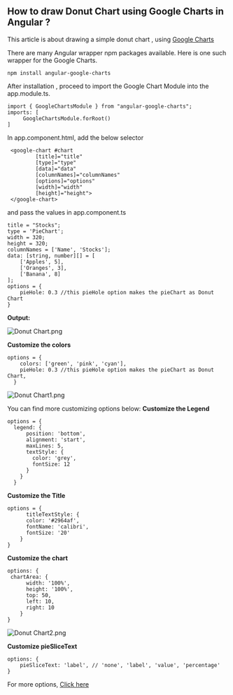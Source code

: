 ## How to draw Donut Chart using Google Charts in Angular ?

This article is about drawing a simple donut chart , using  [Google Charts](https://developers.google.com/chart/interactive/docs/gallery) 

There are many Angular wrapper npm packages available.
Here is one such wrapper for the Google Charts.

```
npm install angular-google-charts

``` 

After installation , proceed to import the Google Chart Module into the app.module.ts.

```
import { GoogleChartsModule } from "angular-google-charts";
imports: [
     GoogleChartsModule.forRoot()
]
```  

In app.component.html, add the below selector

```
 <google-chart #chart 
         [title]="title" 
         [type]="type" 
         [data]="data"
         [columnNames]="columnNames" 
         [options]="options" 
         [width]="width" 
         [height]="height">
 </google-chart>
``` 
and pass the values in app.component.ts

```
title = "Stocks";
type = 'PieChart';
width = 320;
height = 320;
columnNames = ['Name', 'Stocks'];
data: [string, number][] = [
    ['Apples', 5],
    ['Oranges', 3],
    ['Banana', 8]
];
options = {
    pieHole: 0.3 //this pieHole option makes the pieChart as Donut Chart
}
``` 
**Output:**

![Donut Chart.png](https://cdn.hashnode.com/res/hashnode/image/upload/v1607371160012/ix3wDfEqi.png)

**Customize the colors**

```
options = {
    colors: ['green', 'pink', 'cyan'],
    pieHole: 0.3 //this pieHole option makes the pieChart as Donut Chart,
  }
``` 
![Donut Chart1.png](https://cdn.hashnode.com/res/hashnode/image/upload/v1607371868612/a1NatZFCX.png)

You can find more customizing options below:
**Customize the Legend** 

```
options = {
  legend: {
      position: 'bottom',
      alignment: 'start',
      maxLines: 5,
      textStyle: {
        color: 'grey',
        fontSize: 12
      }
    }
  }

``` 
**Customize the Title**

```
options = {
      titleTextStyle: {
      color: '#2964af',
      fontName: 'calibri',
      fontSize: '20'
    }
}
``` 
**Customize the chart**

```
options: {
 chartArea: {
      width: '100%',
      height: '100%',
      top: 50,
      left: 10,
      right: 10
    }
}
``` 

![Donut Chart2.png](https://cdn.hashnode.com/res/hashnode/image/upload/v1607372568928/oSyCB8G4z.png)

**Customize pieSliceText**

```
options: {
    pieSliceText: 'label', // 'none', 'label', 'value', 'percentage'
}
``` 
For more options,  [Click here](https://developers.google.com/chart/interactive/docs/gallery/piechart?hl=en#configuration-options) 
